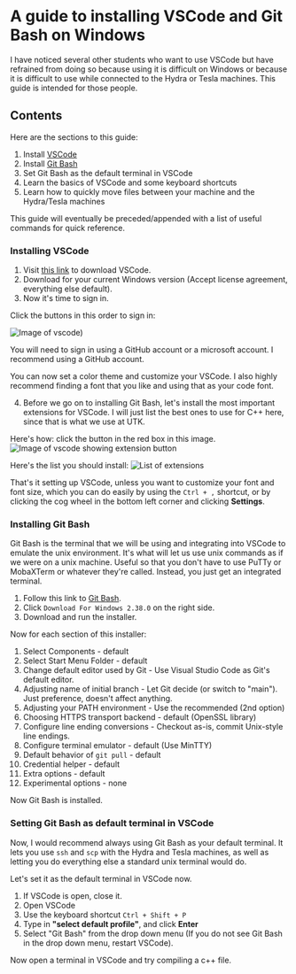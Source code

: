 # A guide to installing VSCode and Git Bash on Windows
I have noticed several other students who want to use VSCode but have refrained from doing so because using it is difficult on Windows or because it is difficult to use while connected to the Hydra or Tesla machines.
This guide is intended for those people.


## Contents
Here are the sections to this guide:
1. Install [VSCode](https://code.visualstudio.com/Download)
2. Install [Git Bash]()
3. Set Git Bash as the default terminal in VSCode
4. Learn the basics of VSCode and some keyboard shortcuts
5. Learn how to quickly move files between your machine and the Hydra/Tesla machines

This guide will eventually be preceded/appended with a list of useful commands for quick reference.

### Installing VSCode

1. Visit [this link](https://code.visualstudio.com/Download) to download VSCode.
2. Download for your current Windows version (Accept license agreement, everything else default).
3. Now it's time to sign in.

Click the buttons in this order to sign in:

![Image of vscode)](/utk-vscode-guide/images/loggingintovscode.png)

You will need to sign in using a GitHub account or a microsoft account.
I recommend using a GitHub account.

You can now set a color theme and customize your VSCode. I also highly recommend finding a font that you like and using that as your code font.

4. Before we go on to installing Git Bash, let's install the most important extensions for VSCode. 
I will just list the best ones to use for C++ here, since that is what we use at UTK.

Here's how: click the button in the red box in this image.
![Image of vscode showing extension button](/utk-vscode-guide/images/installingextensions.png)

Here's the list you should install:
![List of extensions](/utk-vscode-guide/images/extensionlist.png)

That's it setting up VSCode, unless you want to customize your font and font size, which you can do easily by using the `Ctrl + ,` shortcut, or by clicking the cog wheel in the bottom left corner and clicking **Settings**.

### Installing Git Bash

Git Bash is the terminal that we will be using and integrating into VSCode to emulate the unix environment. It's what will let us use unix commands as if we were on a unix machine. Useful so that you don't have to use PuTTy or MobaXTerm or whatever they're called.
Instead, you just get an integrated terminal.

1. Follow this link to [Git Bash](https://git-scm.com/downloads).
2. Click `Download For Windows 2.38.0` on the right side.
3. Download and run the installer.

Now for each section of this installer:

1. Select Components                 - default
2. Select Start Menu Folder          - default
3. Change default editor used by Git - Use Visual Studio Code as Git's default editor.
4. Adjusting name of initial branch  - Let Git decide (or switch to "main"). Just preference, doesn't affect anything.
5. Adjusting your PATH environment   - Use the recommended (2nd option)
6. Choosing HTTPS transport backend  - default (OpenSSL library)
7. Configure line ending conversions - Checkout as-is, commit Unix-style line endings.
8. Configure terminal emulator       - default (Use MinTTY)
9. Default behavior of `git pull`    - default
10. Credential helper                - default
11. Extra options                    - default
12. Experimental options             - none

Now Git Bash is installed.


### Setting Git Bash as default terminal in VSCode

Now, I would recommend always using Git Bash as your default terminal. It lets you use `ssh` and `scp` with the Hydra and Tesla machines, as well as letting you do everything else a standard unix terminal would do.

Let's set it as the default terminal in VSCode now.

1. If VSCode is open, close it.
2. Open VSCode
3. Use the keyboard shortcut `Ctrl + Shift + P`
4. Type in **"select default profile"**, and click **Enter**
5. Select "Git Bash" from the drop down menu (If you do not see Git Bash in the drop down menu, restart VSCode).

Now open a terminal in VSCode and try compiling a c++ file.



